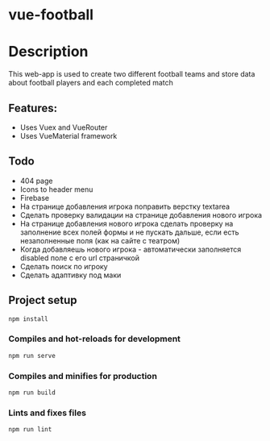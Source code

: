 # vue-football

# Description
This web-app is used to create two different football teams and store data about football players and each completed match

## Features:
- Uses Vuex and VueRouter 
- Uses VueMaterial framework

## Todo
- 404 page
- Icons to header menu
- Firebase
- На странице добавления игрока поправить верстку textarea
- Сделать проверку валидации на странице добавления нового игрока
- На странице добавления нового игрока сделать проверку на заполнение всех полей формы и не пускать дальше, если есть незаполненные поля (как на сайте с театром)
- Когда добавляешь нового игрока - автоматически заполняется disabled поле с его url страничкой
- Сделать поиск по игроку
- Сделать адаптивку под маки


## Project setup
```
npm install
```

### Compiles and hot-reloads for development
```
npm run serve
```

### Compiles and minifies for production
```
npm run build
```

### Lints and fixes files
```
npm run lint
```
